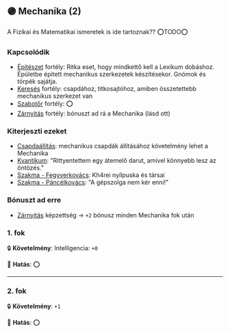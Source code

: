 ## 🟣 Mechanika (2)

A Fizikai és Matematikai ismeretek is ide tartoznak?? ⭕TODO⭕

### Kapcsolódik

- [Építészet](epiteszet.md) fortély: Ritka eset, hogy mindkettő kell a Lexikum dobáshoz. Épületbe épített mechanikus szerkezetek készítésekor. Gnómok és törpék sajátja. 
- [Keresés](kereses.md) fortély: csapdához, titkosajtóhoz, amiben összetettebb mechanikus szerkezet van
- [Szabotőr](szabotor.md) fortély: ⭕
- [Zárnyitás](../kepzettsegek.szekunder/zarnyitas.md) fortély: bónuszt ad rá a Mechanika (lásd ott)

### Kiterjeszti ezeket

- [Csapdaállítás](../kepzettsegek.szekunder/csapdaallitas.md): mechanikus csapdák állításához követelmény lehet a Mechanika
- [Kvantikum](../kepzettsegek.szekunder/kvantikum.md): "Rittyentettem egy átemelő darut, amivel könnyebb lesz az öntözés."
- [Szakma - Fegyverkovács](../kepzettsegek.szekunder/szakma.md): Kh4rei nyílpuska és társai 
- [Szakma - Páncélkovács](../kepzettsegek.szekunder/szakma.md): "A gépszolga nem kér enni!"

### Bónuszt ad erre

- [Zárnyitás](../kepzettsegek.szekunder/zarnyitas.md) képzettség → `+2` bónusz minden Mechanika fok után

### 1. fok

🔒 **Követelmény**: Intelligencia: `+0`

🌟 **Hatás**: ⭕

---
### 2. fok

🔒 **Követelmény**: `+1`

🌟 **Hatás**: ⭕
